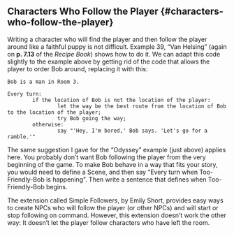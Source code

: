 ## Characters Who Follow the Player {#characters-who-follow-the-player}

Writing a character who will find the player and then follow the player around like a faithful puppy is not difficult. Example 39, “Van Helsing” (again on **p. 7.13** of the _Recipe Book_) shows how to do it. We can adapt this code slightly to the example above by getting rid of the code that allows the player to order Bob around, replacing it with this:

```inform7
Bob is a man in Room 3.

Every turn:
        if the location of Bob is not the location of the player:
                let the way be the best route from the location of Bob to the location of the player;
                try Bob going the way;
        otherwise:
                say "'Hey, I'm bored,' Bob says. 'Let's go for a ramble.'"
```

The same suggestion I gave for the “Odyssey” example (just above) applies here. You probably don’t want Bob following the player from the very beginning of the game. To make Bob behave in a way that fits your story, you would need to define a Scene, and then say “Every turn when Too-Friendly-Bob is happening”. Then write a sentence that defines when Too-Friendly-Bob begins.

The extension called Simple Followers, by Emily Short, provides easy ways to create NPCs who will follow the player (or other NPCs) and will start or stop following on command. However, this extension doesn’t work the other way: It doesn’t let the player follow characters who have left the room.
